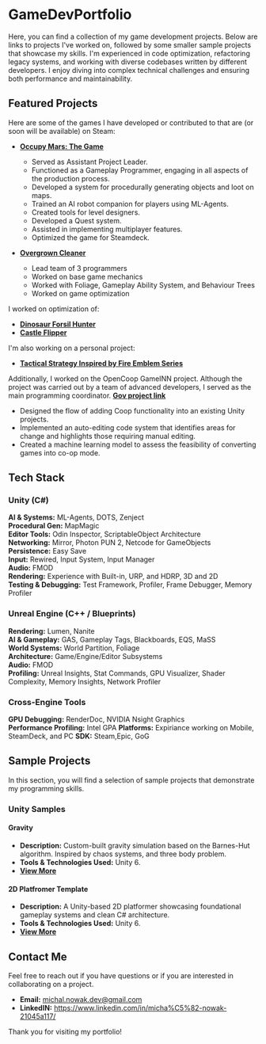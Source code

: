 # GameDevPortfolio
Here, you can find a collection of my game development projects. Below are links to projects I've worked on, followed by some smaller sample projects that showcase my skills.
I'm experienced in code optimization, refactoring legacy systems, and working with diverse codebases written by different developers. I enjoy diving into complex technical challenges and ensuring both performance and maintainability.

## Featured Projects

Here are some of the games I have developed or contributed to that are (or soon will be available) on Steam:

- **[Occupy Mars: The Game](https://store.steampowered.com/app/758690/)**
  - Served as Assistant Project Leader.
  - Functioned as a Gameplay Programmer, engaging in all aspects of the production process.
  - Developed a system for procedurally generating objects and loot on maps.
  - Trained an AI robot companion for players using ML-Agents.
  - Created tools for level designers.
  - Developed a Quest system.
  - Assisted in implementing multiplayer features.
  - Optimized the game for Steamdeck.

- **[Overgrown Cleaner](https://store.steampowered.com/app/3164790/)**
  - Lead team of 3 programmers
  - Worked on base game mechanics
  - Worked with Foliage, Gameplay Ability System, and Behaviour Trees
  - Worked on game optimization


I worked on optimization of:
 - **[Dinosaur Forsil Hunter](https://store.steampowered.com/app/864700/)**
 - **[Castle Flipper](https://store.steampowered.com/app/944250/)**


I'm also working on a personal project: 
- **[Tactical Strategy Inspired by Fire Emblem Series](https://github.com/PanSkrzynka/GameDevPortfolio/tree/master/Unreal/ParableofReEvolution)**

Additionally, I worked on the OpenCoop GameINN project. Although the project was carried out by a team of advanced developers, I served as the main programming coordinator.
**[Gov project link](https://www.gov.pl/web/ncbr-en/development-of-an-innovative-opencoop-system-for-creating-and-adding-an-online-cooperative-mode-to-single-player-simulator-games)**
 - Designed the flow of adding Coop functionality into an existing Unity projects.
 - Implemented an auto-editing code system that identifies areas for change and highlights those requiring manual editing.
 - Created a machine learning model to assess the feasibility of converting games into co-op mode.

## Tech Stack

### Unity (C#)
**AI & Systems:** ML-Agents, DOTS, Zenject  
**Procedural Gen:** MapMagic  
**Editor Tools:** Odin Inspector, ScriptableObject Architecture  
**Networking:** Mirror, Photon PUN 2, Netcode for GameObjects  
**Persistence:** Easy Save  
**Input:** Rewired, Input System, Input Manager  
**Audio:** FMOD  
**Rendering:** Experience with Built-in, URP, and HDRP, 3D and 2D   
**Testing & Debugging:** Test Framework, Profiler, Frame Debugger, Memory Profiler  

### Unreal Engine (C++ / Blueprints)
**Rendering:** Lumen, Nanite  
**AI & Gameplay:** GAS, Gameplay Tags, Blackboards, EQS, MaSS  
**World Systems:** World Partition, Foliage  
**Architecture:** Game/Engine/Editor Subsystems  
**Audio:** FMOD  
**Profiling:** Unreal Insights, Stat Commands, GPU Visualizer, Shader Complexity, Memory Insights, Network Profiler

### Cross-Engine Tools
**GPU Debugging:** RenderDoc, NVIDIA Nsight Graphics  
**Performance Profiling:** Intel GPA
**Platforms:** Expiriance working on Mobile, SteamDeck, and PC
**SDK:** Steam,Epic, GoG



## Sample Projects
In this section, you will find a selection of sample projects that demonstrate my programming skills.

### Unity Samples

#### **Gravity**
- **Description:** Custom-built gravity simulation based on the Barnes-Hut algorithm. Inspired by chaos systems, and three body problem.
- **Tools & Technologies Used:** Unity 6.
- **[View More](https://github.com/PanSkrzynka/GameDevPortfolio/tree/master/Unity/Gravity)**

#### **2D Platfromer Template**
- **Description:** A Unity-based 2D platformer showcasing foundational gameplay systems and clean C# architecture.
- **Tools & Technologies Used:** Unity 6.
- **[View More](https://github.com/PanSkrzynka/GameDevPortfolio/tree/master/Unity/2D%20Platformer%20Template)**

## Contact Me

Feel free to reach out if you have questions or if you are interested in collaborating on a project.

- **Email:** michal.nowak.dev@gmail.com
- **LinkedIN:** https://www.linkedin.com/in/micha%C5%82-nowak-21045a117/

Thank you for visiting my portfolio!
